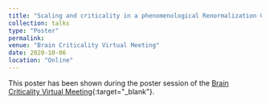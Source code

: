 ```yaml
---
title: "Scaling and criticality in a phenomenological Renormalization Group"
collection: talks
type: "Poster"
permalink:
venue: "Brain Criticality Virtual Meeting"
date: 2020-10-06
location: "Online"
---
```


This poster has been shown during the poster session of the [Brain Criticality Virtual Meeting](https://braincriticality.org/){:target="_blank"}<!--_-->.
